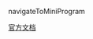 navigateToMiniProgram

[官方文档](https://developers.weixin.qq.com/miniprogram/dev/api/open-api/miniprogram-navigate/wx.navigateToMiniProgram.html)